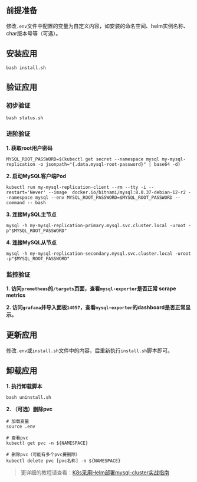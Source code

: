 前提准备
---

修改`.env`文件中配置的变量为自定义内容，如安装的命名空间、helm实例名称、char版本号等（可选）。

安装应用
---

```shell
bash install.sh
```

验证应用
---

### 初步验证

```shell
bash status.sh
```

### 进阶验证

**1. 获取root用户密码**

```shell
MYSQL_ROOT_PASSWORD=$(kubectl get secret --namespace mysql my-mysql-replication -o jsonpath="{.data.mysql-root-password}" | base64 -d)
```

**2. 启动MySQL客户端Pod**

```shell
kubectl run my-mysql-replication-client --rm --tty -i --restart='Never' --image  docker.io/bitnami/mysql:8.0.37-debian-12-r2 --namespace mysql --env MYSQL_ROOT_PASSWORD=$MYSQL_ROOT_PASSWORD --command -- bash
```

**3. 连接MySQL主节点**

```shell
mysql -h my-mysql-replication-primary.mysql.svc.cluster.local -uroot -p"$MYSQL_ROOT_PASSWORD"
```

**4. 连接MySQL从节点**

```shell
mysql -h my-mysql-replication-secondary.mysql.svc.cluster.local -uroot -p"$MYSQL_ROOT_PASSWORD"
```

### 监控验证

**1. 访问`prometheus`的`/targets`页面，查看`mysql-exporter`是否正常 scrape metrics**

**2. 访问`grafana`并导入面板`14057`，查看`mysql-exporter`的dashboard是否正常显示。**

更新应用
---

修改`.env`或`install.sh`文件中的内容，后重新执行`install.sh`脚本即可。

卸载应用
---

**1. 执行卸载脚本**

```shell
bash uninstall.sh
```

**2. （可选）删除pvc**

```shell
# 加载变量
source .env

# 查看pvc
kubectl get pvc -n ${NAMESPACE}

# 删除pvc（可能有多个pvc要删除）
kubectl delete pvc [pvc名称] -n ${NAMESPACE}
```

> 更详细的教程请查看：[K8s采用Helm部署mysql-cluster实战指南](https://lbs.wiki/pages/99c439e4/)
